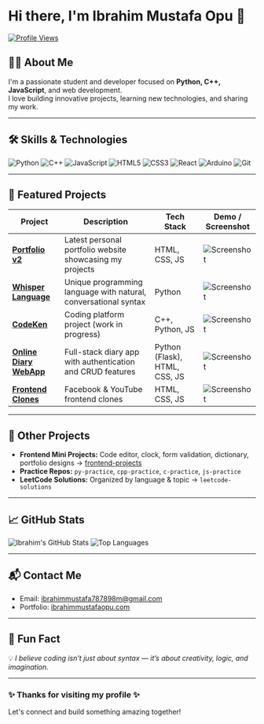 # Hi there, I'm Ibrahim Mustafa Opu 👋

[![Profile Views](https://komarev.com/ghpvc/?username=ibrahim787898m&color=blue)](https://github.com/ibrahim787898m)

## 👨‍💻 About Me
I'm a passionate student and developer focused on **Python, C++, JavaScript**, and web development.  
I love building innovative projects, learning new technologies, and sharing my work.

---

## 🛠️ Skills & Technologies
![Python](https://img.shields.io/badge/-Python-3776AB?style=flat&logo=python&logoColor=white)
![C++](https://img.shields.io/badge/-C++-00599C?style=flat&logo=c%2B%2B&logoColor=white)
![JavaScript](https://img.shields.io/badge/-JavaScript-F7DF1E?style=flat&logo=javascript&logoColor=black)
![HTML5](https://img.shields.io/badge/-HTML5-E34F26?style=flat&logo=html5&logoColor=white)
![CSS3](https://img.shields.io/badge/-CSS3-1572B6?style=flat&logo=css3&logoColor=white)
![React](https://img.shields.io/badge/-React-61DAFB?style=flat&logo=react&logoColor=black)
![Arduino](https://img.shields.io/badge/-Arduino-00979D?style=flat&logo=arduino&logoColor=white)
![Git](https://img.shields.io/badge/-Git-F05032?style=flat&logo=git&logoColor=white)

---

## 📂 Featured Projects

| Project | Description | Tech Stack | Demo / Screenshot |
|---------|-------------|------------|-----------------|
| **[Portfolio v2](https://github.com/ibrahim787898m/portfolio-v2)** | Latest personal portfolio website showcasing my projects | HTML, CSS, JS | ![Screenshot](portfolio-v2/screenshot.png) |
| **[Whisper Language](https://github.com/ibrahim787898m/whisper-lang)** | Unique programming language with natural, conversational syntax | Python | ![Screenshot](whisper-lang/screenshot.png) |
| **[CodeKen](https://github.com/ibrahim787898m/codeken)** | Coding platform project (work in progress) | C++, Python, JS | ![Screenshot](codeken/screenshot.png) |
| **[Online Diary WebApp](https://github.com/ibrahim787898m/diary-webapp)** | Full-stack diary app with authentication and CRUD features | Python (Flask), HTML, CSS, JS | ![Screenshot](diary-webapp/screenshot.png) |
| **[Frontend Clones](https://github.com/ibrahim787898m/frontend-clones)** | Facebook & YouTube frontend clones | HTML, CSS, JS | ![Screenshot](frontend-clones/screenshot.png) |

---

## 🔹 Other Projects
- **Frontend Mini Projects:** Code editor, clock, form validation, dictionary, portfolio designs → [frontend-projects](https://github.com/ibrahim787898m/frontend-projects)  
- **Practice Repos:** `py-practice`, `cpp-practice`, `c-practice`, `js-practice`  
- **LeetCode Solutions:** Organized by language & topic → `leetcode-solutions`

---

## 📈 GitHub Stats
![Ibrahim's GitHub Stats](https://github-readme-stats.vercel.app/api?username=ibrahim787898m&show_icons=true&theme=radical)
![Top Languages](https://github-readme-stats.vercel.app/api/top-langs/?username=ibrahim787898m&layout=compact&theme=radical)

---

## 📬 Contact Me
- Email: [ibrahimmustafa787898m@gmail.com](mailto:ibrahimmustafa787898m@gmail.com)  
- Portfolio: [ibrahimmustafaopu.com](https://ibrahimmustafaopu.com)

---

## 🌟 Fun Fact  
💡 *I believe coding isn’t just about syntax — it’s about creativity, logic, and imagination.*

---

### ✨ Thanks for visiting my profile ✨
Let's connect and build something amazing together!

